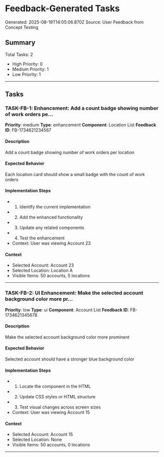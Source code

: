 # Feedback-Generated Tasks
Generated: 2025-08-19T14:05:06.870Z
Source: User Feedback from Concept Testing

## Summary
Total Tasks: 2
- High Priority: 0
- Medium Priority: 1
- Low Priority: 1

---

## Tasks

### TASK-FB-1: Enhancement: Add a count badge showing number of work orders pe...

**Priority**: medium
**Type**: enhancement
**Component**: Location List
**Feedback ID**: FB-1734621234567

#### Description
Add a count badge showing number of work orders per location

#### Expected Behavior
Each location card should show a small badge with the count of work orders

#### Implementation Steps
- 1. Identify the current implementation
- 2. Add the enhanced functionality
- 3. Update any related components
- 4. Test the enhancement
- Context: User was viewing Account 23

#### Context
- Selected Account: Account 23
- Selected Location: Location A
- Visible Items: 50 accounts, 5 locations

---

### TASK-FB-2: UI Enhancement: Make the selected account background color more pr...

**Priority**: low
**Type**: ui
**Component**: Account List
**Feedback ID**: FB-1734621345678

#### Description
Make the selected account background color more prominent

#### Expected Behavior
Selected account should have a stronger blue background color

#### Implementation Steps
- 1. Locate the component in the HTML
- 2. Update CSS styles or HTML structure
- 3. Test visual changes across screen sizes
- Context: User was viewing Account 15

#### Context
- Selected Account: Account 15
- Selected Location: None
- Visible Items: 50 accounts, 0 locations

---

